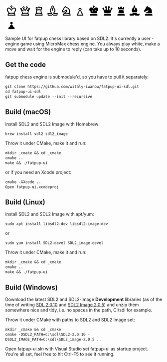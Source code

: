 <p float="left">
    <img src="resources/WhiteKing.png" width=40 />
    <img src="resources/WhiteQueen.png" width=40 />
    <img src="resources/WhiteRook.png" width=40 />
    <img src="resources/WhiteBishop.png" width=40 />
    <img src="resources/WhiteKnight.png" width=40 />
    <img src="resources/WhitePawn.png" width=40 />
    <img src="resources/BlackKing.png" width=40 />
    <img src="resources/BlackQueen.png" width=40 />
    <img src="resources/BlackRook.png" width=40 />
    <img src="resources/BlackBishop.png" width=40 />
    <img src="resources/BlackKnight.png" width=40 />
    <img src="resources/BlackPawn.png" width=40 />
</p>

Sample UI for fatpup chess library based on SDL2. It's currently a user - engine game using MicroMax chess engine. You always play white, make a move and wait for the engine to reply (can take up to 10 seconds).

## Get the code
fatpup chess engine is submodule'd, so you have to pull it separately:

    git clone https://github.com/witaly-iwanow/fatpup-ui-sdl.git
    cd fatpup-ui-sdl
    git submodule update --init --recursive

## Build (macOS)
Install SDL2 and SDL2 Image with Homebrew:

    brew install sdl2 sdl2_image

Throw it under CMake, make it and run:

    mkdir _cmake && cd _cmake
    cmake ..
    make && ./fatpup-ui

or if you need an Xcode project:

    cmake -GXcode ..
    Open fatpup-ui.xcodeproj

## Build (Linux)
Install SDL2 and SDL2 Image with apt/yum:

    sudo apt install libsdl2-dev libsdl2-image-dev

or

    sudo yum install SDL2-devel SDL2_image-devel

Throw it under CMake, make it and run:

    mkdir _cmake && cd _cmake
    cmake ..
    make && ./fatpup-ui

## Build (Windows)
Download the latest SDL2 and SDL2-image **Development** libraries (as of the time of writing [SDL 2.0.10](https://www.libsdl.org/release/SDL2-devel-2.0.10-VC.zip) and [SDL2 Image 2.0.5](https://www.libsdl.org/projects/SDL_image/release/SDL2_image-devel-2.0.5-VC.zip)) and unzip them somewhere nice and tidy, i.e. no spaces in the path, C:\sdl for example.  

Throw it under CMake with paths to SDL2 and SDL2 Image set:

    mkdir _cmake && cd _cmake
    cmake -DSDL2_PATH=C:\sdl\SDL2-2.0.10 -DSDL2_IMAGE_PATH=C:\sdl\SDL2_image-2.0.5 ..

Open fatpup-ui.sln with Visual Studio set fatpup-ui as startup project. You're all set, feel free to hit Ctrl-F5 to see it running.
